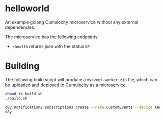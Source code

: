 # helloworld

An example golang Cumulocity microservice without any external dependencies.

The microservice has the following endpoints:
* `/health` returns json with the status `UP`

# Building

The following build script will produce a `myevent-worker.zip` file, which can be uploaded and deployed to Cumulocity as a microservice.

```sh
chmod +x build.sh
./build.sh
```

```sh
c8y notification2 subscriptions create --name CustomEvents --device tedge_debugname --context mo --apiFilter events
c8y 
```